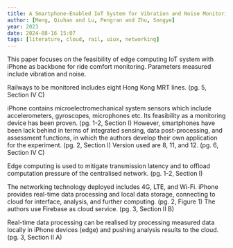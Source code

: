 ```yaml
---
title: A Smartphone-Enabled IoT System for Vibration and Noise Monitoring of Rail Transit
author: [Meng, Qiuhan and Lu, Pengran and Zhu, Songye]
year: 2023
date: 2024-08-16 15:07
tags: [literature, cloud, rail, uiux, networking]
---
```


This paper focuses on the feasibility of edge computing IoT system with iPhone
as backbone for ride comfort monitoring. Parameters measured include vibration
and noise.

Railways to be monitored includes eight Hong Kong MRT lines. (pg. 5, Section IV
C)

iPhone contains microelectromechanical system sensors which include
accelerometers, gyroscopes, microphones etc. Its feasibility as a monitoring
device has been proven. (pg. 1-2, Section I) However, smartphones have been lack
behind in terms of integrated sensing, data post-processing, and assessment
functions, in which the authors develop their own application for the
experiment. (pg. 2, Section I) Version used are 8, 11, and 12. (pg. 6, Section
IV C)

Edge computing is used to mitigate transmission latency and to offload
computation pressure of the centralised network. (pg. 1-2, Section I)

The networking technology deployed includes 4G, LTE, and Wi-Fi. iPhone provides
real-time data processing and local data storage, connecting to cloud for
interface, analysis, and further computing. (pg. 2, Figure 1) The authors use
Firebase as cloud service. (pg. 3, Section II B)

Real-time data processing can be realised by processing measured data locally in
iPhone devices (edge) and pushing analysis results to the cloud. (pg. 3, Section II
A)

